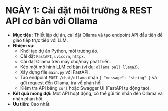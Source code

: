 # NGÀY 1: Cài đặt môi trường & REST API cơ bản với Ollama

- **Mục tiêu:** Thiết lập dự án, cài đặt Ollama và tạo endpoint API đầu tiên để giao tiếp trực tiếp với LLM.
- **Nhiệm vụ:**
  - Khởi tạo dự án Python, môi trường ảo.
  - Cài đặt `FastAPI`, `uvicorn`, `httpx`.
  - Cài đặt Ollama trên máy chủ/máy phát triển.
  - Kéo một mô hình LLM cơ bản (ví dụ: `ollama pull llama3`).
  - Xây dựng file `main.py` với FastAPI.
  - Tạo endpoint `POST /chat/ollama` nhận `{ "message": "string" }` và gửi request đến Ollama, trả về phản hồi.
  - Kiểm tra API bằng `curl` hoặc Swagger UI (FastAPI tự động tạo).
- **Kết quả mong đợi:** Một API hoạt động, có thể gửi tin nhắn đến Ollama và nhận phản hồi.
- **Ưu tiên:** Cao nhất.